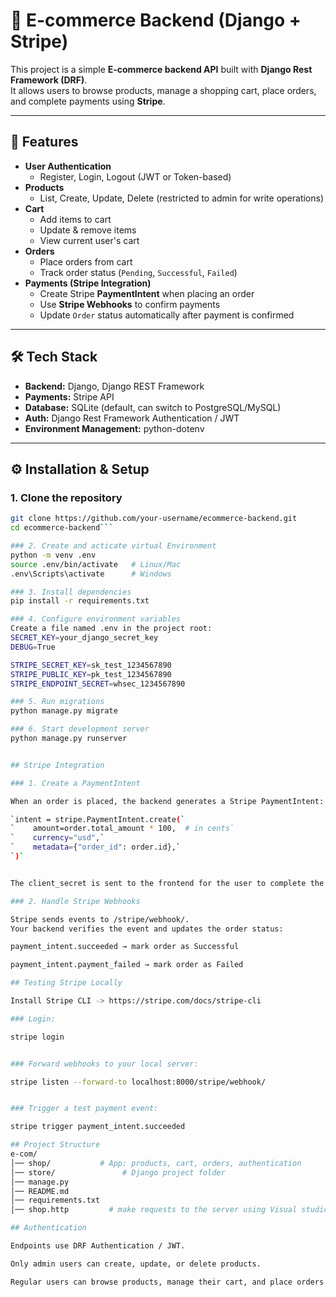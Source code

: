 # 🛒 E-commerce Backend (Django + Stripe)

This project is a simple **E-commerce backend API** built with **Django Rest Framework (DRF)**.  
It allows users to browse products, manage a shopping cart, place orders, and complete payments using **Stripe**.

---

## 📌 Features

- **User Authentication**
  - Register, Login, Logout (JWT or Token-based)
- **Products**
  - List, Create, Update, Delete (restricted to admin for write operations)
- **Cart**
  - Add items to cart
  - Update & remove items
  - View current user's cart
- **Orders**
  - Place orders from cart
  - Track order status (`Pending`, `Successful`, `Failed`)
- **Payments (Stripe Integration)**
  - Create Stripe **PaymentIntent** when placing an order
  - Use **Stripe Webhooks** to confirm payments
  - Update `Order` status automatically after payment is confirmed

---

## 🛠️ Tech Stack

- **Backend:** Django, Django REST Framework
- **Payments:** Stripe API
- **Database:** SQLite (default, can switch to PostgreSQL/MySQL)
- **Auth:** Django Rest Framework Authentication / JWT
- **Environment Management:** python-dotenv

---

## ⚙️ Installation & Setup

### 1. Clone the repository
```bash
git clone https://github.com/your-username/ecommerce-backend.git
cd ecommerce-backend```

### 2. Create and acticate virtual Environment
python -m venv .env
source .env/bin/activate   # Linux/Mac
.env\Scripts\activate      # Windows

### 3. Install dependencies
pip install -r requirements.txt

### 4. Configure environment variables
Create a file named .env in the project root:
SECRET_KEY=your_django_secret_key
DEBUG=True

STRIPE_SECRET_KEY=sk_test_1234567890
STRIPE_PUBLIC_KEY=pk_test_1234567890
STRIPE_ENDPOINT_SECRET=whsec_1234567890

### 5. Run migrations
python manage.py migrate

### 6. Start development server
python manage.py runserver


## Stripe Integration

### 1. Create a PaymentIntent

When an order is placed, the backend generates a Stripe PaymentIntent:

`intent = stripe.PaymentIntent.create(`
`    amount=order.total_amount * 100,  # in cents`
`    currency="usd",`
`    metadata={"order_id": order.id},`
`)`


The client_secret is sent to the frontend for the user to complete the payment.

### 2. Handle Stripe Webhooks

Stripe sends events to /stripe/webhook/.
Your backend verifies the event and updates the order status:

payment_intent.succeeded → mark order as Successful

payment_intent.payment_failed → mark order as Failed

## Testing Stripe Locally

Install Stripe CLI -> https://stripe.com/docs/stripe-cli

### Login:

stripe login


### Forward webhooks to your local server:

stripe listen --forward-to localhost:8000/stripe/webhook/


### Trigger a test payment event:

stripe trigger payment_intent.succeeded

## Project Structure
e-com/
│── shop/           # App: products, cart, orders, authentication
│── store/               # Django project folder 
│── manage.py
│── README.md
│── requirements.txt
│── shop.http         # make requests to the server using Visual studio's REST client extension

## Authentication

Endpoints use DRF Authentication / JWT.

Only admin users can create, update, or delete products.

Regular users can browse products, manage their cart, and place orders.

